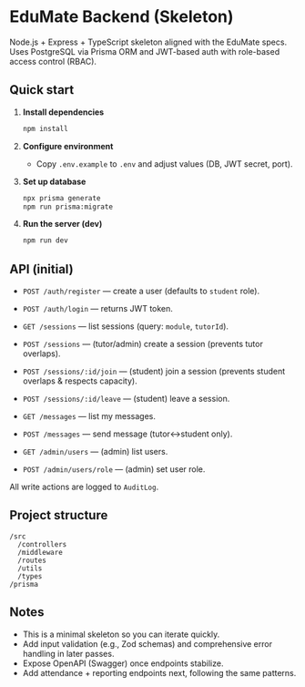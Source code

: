 # EduMate Backend (Skeleton)

Node.js + Express + TypeScript skeleton aligned with the EduMate specs. Uses PostgreSQL via Prisma ORM and JWT-based auth with role-based access control (RBAC).

## Quick start

1. **Install dependencies**
   ```bash
   npm install
   ```

2. **Configure environment**
   - Copy `.env.example` to `.env` and adjust values (DB, JWT secret, port).

3. **Set up database**
   ```bash
   npx prisma generate
   npm run prisma:migrate
   ```

4. **Run the server (dev)**
   ```bash
   npm run dev
   ```

## API (initial)

- `POST /auth/register` — create a user (defaults to `student` role).
- `POST /auth/login` — returns JWT token.

- `GET /sessions` — list sessions (query: `module`, `tutorId`).
- `POST /sessions` — (tutor/admin) create a session (prevents tutor overlaps).
- `POST /sessions/:id/join` — (student) join a session (prevents student overlaps & respects capacity).
- `POST /sessions/:id/leave` — (student) leave a session.

- `GET /messages` — list my messages.
- `POST /messages` — send message (tutor↔student only).

- `GET /admin/users` — (admin) list users.
- `POST /admin/users/role` — (admin) set user role.

All write actions are logged to `AuditLog`.

## Project structure

```
/src
  /controllers
  /middleware
  /routes
  /utils
  /types
/prisma
```

## Notes

- This is a minimal skeleton so you can iterate quickly.
- Add input validation (e.g., Zod schemas) and comprehensive error handling in later passes.
- Expose OpenAPI (Swagger) once endpoints stabilize.
- Add attendance + reporting endpoints next, following the same patterns.

